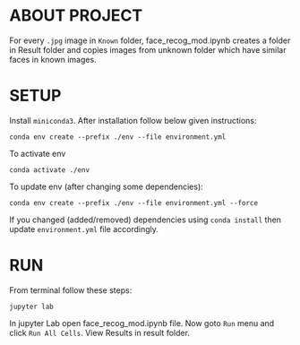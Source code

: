 # ABOUT PROJECT
For every `.jpg` image in `Known` folder, face_recog_mod.ipynb creates a folder in Result folder and copies images from unknown folder which have similar faces in known images.

# SETUP
Install `miniconda3`. After installation follow below given instructions:
```
conda env create --prefix ./env --file environment.yml
```
To activate env
```
conda activate ./env
```
To update env (after changing some dependencies):
```
conda env create --prefix ./env --file environment.yml --force
```
If you changed (added/removed) dependencies using `conda install` then update `environment.yml` file  accordingly.

# RUN
From terminal follow these steps:
```
jupyter lab
```
In jupyter Lab open face_recog_mod.ipynb file. Now goto `Run` menu and click `Run All Cells`. View Results in result folder.